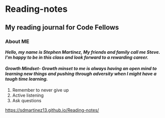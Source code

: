 # Reading-notes

## My reading journal for Code Fellows

### About ME

***Hello, my name is Stephen Martinez, My friends and family call me Steve.  I'm happy to be in this class and look forward to a rewarding career.***

#### ***Growth Mindset-*** *Growth minset to me is always having an open mind to learning new things and pushing through adversity when I might have a tough time learning.*  
1. Remember to never give up
2. Active listening
3. Ask questions




<https://sdmartinez13.github.io/Reading-notes/>
